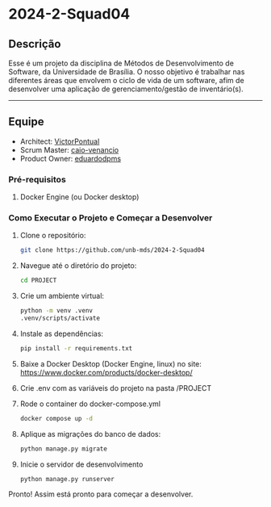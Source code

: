 # 2024-2-Squad04

## Descrição
Esse é um projeto da disciplina de Métodos de Desenvolvimento de Software, da Universidade de Brasília. O nosso objetivo é trabalhar nas diferentes áreas que envolvem o ciclo de vida de um software, afim de desenvolver uma aplicação de gerenciamento/gestão de inventário(s).

---

## Equipe

* Architect: [VictorPontual](https://github.com/VictorPontual)
* Scrum Master: [caio-venancio](https://github.com/caio-venancio)
* Product Owner: [eduardodpms](https://github.com/eduardodpms)

### Pré-requisitos
1. Docker Engine (ou Docker desktop)

### Como Executar o Projeto e Começar a Desenvolver
1. Clone o repositório:
    ```Bash
    git clone https://github.com/unb-mds/2024-2-Squad04

2. Navegue até o diretório do projeto:
    ```Bash
    cd PROJECT

3. Crie um ambiente virtual:
    ```Bash
    python -m venv .venv
    .venv/scripts/activate
4. Instale as dependências:
    ```Bash
    pip install -r requirements.txt

5. Baixe a Docker Desktop (Docker Engine, linux) no site: 
    https://www.docker.com/products/docker-desktop/
    <br>

5. Crie .env com as variáveis do projeto na pasta /PROJECT
    <br>

6. Rode o container do docker-compose.yml
    ```Bash
    docker compose up -d

7. Aplique as migrações do banco de dados:
    ```Bash
    python manage.py migrate

8. Inicie o servidor de desenvolvimento
    ```Bash
    python manage.py runserver

Pronto! Assim está pronto para começar a desenvolver.